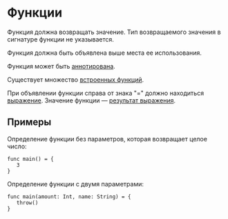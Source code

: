 # Функции

Функция должна возвращать значение. Тип возвращаемого значения в сигнатуре функции не указывается.

Функция должна быть объявлена выше места ее использования.

Функция может быть [аннотирована](/ru/ride/functions/annotations.md).

Существует множество [встроенных функций](/ru/ride/functions/built-in-functions.md).

При объявлении функции справа от знака "=" должно находиться [выражение](/ru/ride/base-concepts/expression.md). Значение функции — [результат выражения](/ru/ride/base-concepts/expression.md#expression-result).

## Примеры

Определение функции без параметров, которая возвращает целое число:

``` ride
func main() = {
   3
}
```

Определение функции с двумя параметрами:

``` ride
func main(amount: Int, name: String) = {
   throw()
}
```
